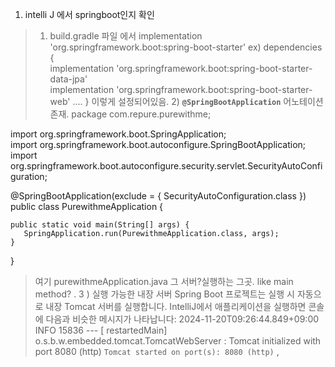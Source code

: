 1. intelli J 에서 springboot인지 확인
> 1) build.gradle 파일 에서 
> implementation 'org.springframework.boot:spring-boot-starter'
ex)
dependencies {  
    implementation 'org.springframework.boot:spring-boot-starter-data-jpa'  
    implementation 'org.springframework.boot:spring-boot-starter-web'
    ....
    }
    이렇게 설정되어있음.
    2)  **`@SpringBootApplication`** 어노테이션 존재. 
    package com.repure.purewithme;  
  
import org.springframework.boot.SpringApplication;  
import org.springframework.boot.autoconfigure.SpringBootApplication;  
import org.springframework.boot.autoconfigure.security.servlet.SecurityAutoConfiguration;  
  
@SpringBootApplication(exclude = { SecurityAutoConfiguration.class })  
public class PurewithmeApplication {  
  
    public static void main(String[] args) {  
       SpringApplication.run(PurewithmeApplication.class, args);  
    }  
  
}
> 여기 purewithmeApplication.java
> 그 서버?실행하는 그곳.
> like main method?
. 
  3 ) 실행 가능한 내장 서버
   Spring Boot 프로젝트는 실행 시 자동으로 내장 Tomcat 서버를 실행합니다. IntelliJ에서 애플리케이션을 실행하면 콘솔에 다음과 비슷한 메시지가 나타납니다:
   2024-11-20T09:26:44.849+09:00  INFO 15836 --- [  restartedMain] o.s.b.w.embedded.tomcat.TomcatWebServer  : Tomcat initialized with port 8080 (http)
`Tomcat started on port(s): 8080 (http)`
,

